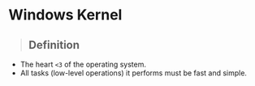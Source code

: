 # Windows Kernel

> ## **Definition**

- The heart `<3` of the operating system.
- All tasks (low-level operations) it performs must be fast and simple. 


